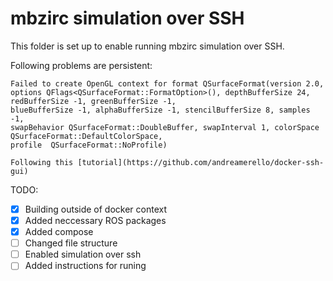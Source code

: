 # mbzirc simulation over SSH 

This folder is set up to enable running mbzirc simulation over SSH. 

Following problems are persistent: 

```
Failed to create OpenGL context for format QSurfaceFormat(version 2.0, 
options QFlags<QSurfaceFormat::FormatOption>(), depthBufferSize 24, redBufferSize -1, greenBufferSize -1, 
blueBufferSize -1, alphaBufferSize -1, stencilBufferSize 8, samples -1, 
swapBehavior QSurfaceFormat::DoubleBuffer, swapInterval 1, colorSpace QSurfaceFormat::DefaultColorSpace, 
profile  QSurfaceFormat::NoProfile) 

Following this [tutorial](https://github.com/andreamerello/docker-ssh-gui) 

```

TODO: 
 - [x] Building outside of docker context 
 - [x] Added neccessary ROS packages 
 - [x] Added compose
 - [ ] Changed file structure
 - [ ] Enabled simulation over ssh 
 - [ ] Added instructions for runing
